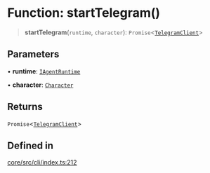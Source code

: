 # Function: startTelegram()

> **startTelegram**(`runtime`, `character`): `Promise`\<[`TelegramClient`](../classes/TelegramClient.md)\>

## Parameters

• **runtime**: [`IAgentRuntime`](../interfaces/IAgentRuntime.md)

• **character**: [`Character`](../type-aliases/Character.md)

## Returns

`Promise`\<[`TelegramClient`](../classes/TelegramClient.md)\>

## Defined in

[core/src/cli/index.ts:212](https://github.com/ai16z/eliza/blob/c537cb3e848b54fcb914d8ef84924fa5fdeaec66/core/src/cli/index.ts#L212)
